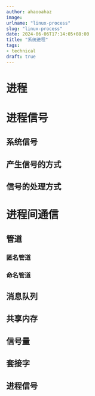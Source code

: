 ```yaml
---
author: ahaooahaz
image:
urlname: "linux-process"
slug: "linux-process"
date: 2024-06-06T17:14:05+08:00
title: "系统进程"
tags:
- technical
draft: true
---
```

<!--more-->
# 进程
# 进程信号
## 系统信号
## 产生信号的方式
## 信号的处理方式
# 进程间通信
## 管道
### 匿名管道
### 命名管道
## 消息队列
## 共享内存
## 信号量
## 套接字
## 进程信号
